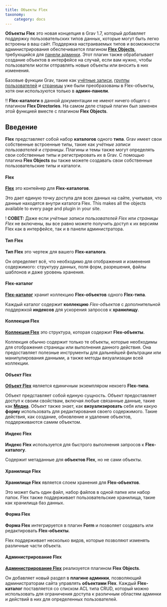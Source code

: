```yaml
---
title: Объекты Flex
taxonomy:
    category: docs
---
```


**Объекты Flex** это новая концепция в Grav 1.7, который добавляет поддержку пользовательских типов данных, которые могут быть легко встроены в ваш сайт. Поддержка настраиваемых типов и возможности администрирования обеспечивается плагином [**Flex Objects**](https://github.com/trilbymedia/grav-plugin-flex-objects), требующийся для [панели админки](/admin-panel). Этот плагин также обрабатывает создание объектов в интерфейсе на случай, если вам нужно, чтобы пользователи могли отправлять новые объекты или вносить в них изменения.

Базовые функции Grav, такие как [учётные записи](/admin-panel/accounts/users), [группы пользователей](/admin-panel/accounts/groups) и [страницы](/admin-panel/page) уже были преобразованы в Flex-объекты, хотя они используются только в **админ-панели**.

!! **Flex-каталоги** в данной документации не имеют ничего общего с плагином **Flex Directories**. На самом деле старый плагин был заменен этой функцией вместе с плагином **Flex Objects**.

## Введение

**Flex** представляет собой набор **каталогов** одного **типа**. Grav имеет свои собственные встроенные типы, такие как *учётные записи пользователей* и *страницы*. Плагины и темы также могут определять свои собственные типы и регистрировать их в Grav. С помощью плагина **Flex Objects** вы также можете создавать свои собственные пользовательские типы и каталоги.


#### Flex

**[Flex](/advanced/flex/using/flex)** это контейнер для **Flex-каталогов**.

Это дает единую точку доступа для всех данных на сайте, учитывая, что данные находятся внутри каталога Flex. This makes all the objects available to every page and plugin in your site.

! **СОВЕТ:** Даже если *учётные записи пользователей Flex* или *страницы Flex* не включены, вы все равно можете получить доступ к их версиям Flex как в интерфейсе, так и в панели администратора.

#### Тип Flex

**Тип Flex** это чертеж для вашего **Flex-каталога**.

Он определяет всё, что необходимо для отображения и изменения содержимого: структуру данных, поля форм, разрешения, файлы шаблонов и даже уровень хранения.

#### Flex-каталог

**[Flex-каталог](/advanced/flex/using/directory)** хранит коллекцию **Flex-объектов** одного **Flex-типа**.

Каждый каталог содержит **коллекцию** *Flex-объектов* с дополнительной поддержкой **индексов** для ускорения запросов к **хранилищу**.

#### Коллекция Flex

**[Коллекция Flex](/advanced/flex/using/collection)** это структура, которая содержит **Flex-объекты**.

Коллекция обычно содержит только те объекты, которые необходимы для отображения страницы или выполнения данного действия. Она предоставляет полезные инструменты для дальнейшей фильтрации или манипулирования данными, а также методы визуализации всей коллекции.

#### Объект Flex

**[Объект Flex](/advanced/flex/using/object)** является единичным экземпляром некоего **Flex-типа**.

Объект представляет собой единую сущность. Объект предоставляет доступ к своим свойствам, включая любые связанные данные, такие как **[Медиа](/content/media)**. Объект также знает, как **визуализировать** себя или какую **форму** использовать для редактирования своего содержимого. Такие действия, как создание, обновление и удаление объектов, поддерживаются самим объектом.

#### Индекс Flex

**Индекс Flex** используется для быстрого выполнения запросов к **Flex-каталогу**.

Содержит метаданные для **объектов Flex**, но не сами объекты.

#### Хранилище Flex

**Хранилище Flex** является слоем хранения для **Flex-объектов**.

Это может быть один файл, набор файлов в одной папке или набор папок. Flex также поддерживает пользовательские хранилища, такие как хранилища баз данных.

#### Форма Flex

**Форма Flex** интегрируется в плагин **Form** и позволяет создавать или редактировать **Flex-объекты**.

Flex поддерживает несколько видов, которые позволяют изменять различные части объекта.

#### Администрирование Flex ####

**[Администрирование Flex](/advanced/flex/administration)** реализуется плагином **Flex Objects**.

Он добавляет новый раздел в **плагине админки**, позволяющий администраторам сайта управлять **объектами Flex**. Каждый **Flex-каталог** поставляется со списком ACL типа CRUD, который можно использовать для ограничения доступа к различным областям админки и действий в них для определенных пользователей.
